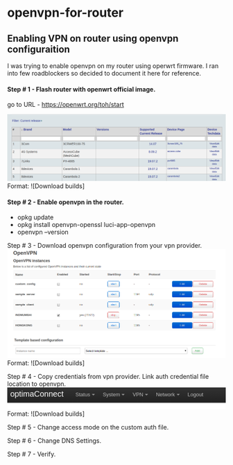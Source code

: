 # openvpn-for-router
## Enabling VPN on router using openvpn configuraition

I was trying to enable openvpn on my router using operwrt firmware. I ran into few roadblockers so decided to document it here for reference.

#### Step # 1 - Flash router with openwrt official image.

go to URL - https://openwrt.org/toh/start

![GitHub Logo](https://github.com/vikasmca05/openvpn-for-router/blob/master/Screenshot%20from%202020-04-20%2000-04-41.png)
Format: ![Download builds]

#### Step # 2 - Enable openvpn in the router.
* opkg update
* opkg install openvpn-openssl luci-app-openvpn
* openvpn –version


Step # 3 - Download openvpn configuration from your vpn provider.
![GitHub Logo](https://github.com/vikasmca05/openvpn-for-router/blob/master/OpenVPNOptions.png)
Format: ![Download builds]

Step # 4 - Copy credentials from vpn provider. Link auth credential file location to openvpn.
![GitHub Logo](https://github.com/vikasmca05/openvpn-for-router/blob/master/VPNOption.png)
Format: ![Download builds]

Step # 5 - Change access mode on the custom auth file.

Step # 6 - Change DNS Settings.

Step # 7 - Verify.

